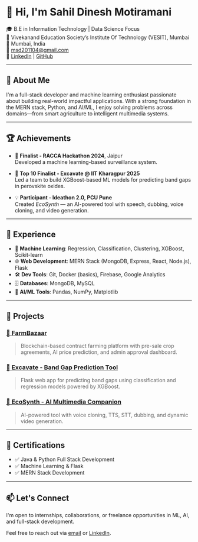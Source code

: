 # 👋 Hi, I'm Sahil Dinesh Motiramani

🎓 B.E in Information Technology | Data Science Focus  
🏫 Vivekanand Education Society’s Institute Of Technology (VESIT), Mumbai  
📍 Mumbai, India  
📧 [msd201104@gmail.com](mailto:msd201104@gmail.com)  
🔗 [LinkedIn](https://www.linkedin.com/in/sahil-motiramani-b116842a8/) | [GitHub](https://github.com/SahilMotiramani)

---

## 🚀 About Me

I'm a full-stack developer and machine learning enthusiast passionate about building real-world impactful applications. With a strong foundation in the MERN stack, Python, and AI/ML, I enjoy solving problems across domains—from smart agriculture to intelligent multimedia systems.

---

## 🏆 Achievements

- 🥇 **Finalist - RACCA Hackathon 2024**, Jaipur  
  Developed a machine learning-based surveillance system.

- 🥈 **Top 10 Finalist - Excavate @ IIT Kharagpur 2025**  
  Led a team to build XGBoost-based ML models for predicting band gaps in perovskite oxides.

- 💡 **Participant - Ideathon 2.0, PCU Pune**  
  Created *EcoSynth* — an AI-powered tool with speech, dubbing, voice cloning, and video generation.

---

## 💼 Experience

- 🔬 **Machine Learning**: Regression, Classification, Clustering, XGBoost, Scikit-learn  
- 🌐 **Web Development**: MERN Stack (MongoDB, Express, React, Node.js), Flask  
- 🛠 **Dev Tools**: Git, Docker (basics), Firebase, Google Analytics  
- 🗄 **Databases**: MongoDB, MySQL  
- 🧠 **AI/ML Tools**: Pandas, NumPy, Matplotlib

---

## 📂 Projects

### [🔗 FarmBazaar](https://github.com/SahilMotiramani/FarmBazaar)
> Blockchain-based contract farming platform with pre-sale crop agreements, AI price prediction, and admin approval dashboard.

### [🔗 Excavate - Band Gap Prediction Tool](https://github.com/SahilMotiramani/Excavate_2025)
> Flask web app for predicting band gaps using classification and regression models powered by XGBoost.

### [🔗 EcoSynth - AI Multimedia Companion](https://github.com/Atharva6780/PCU_HACKATHON)
> AI-powered tool with voice cloning, TTS, STT, dubbing, and dynamic video generation.

---

## 🧾 Certifications

- ✅ Java & Python Full Stack Development  
- ✅ Machine Learning & Flask  
- ✅ MERN Stack Development

---

## 📫 Let's Connect

I'm open to internships, collaborations, or freelance opportunities in ML, AI, and full-stack development.

Feel free to reach out via [email](mailto:msd201104@gmail.com) or [LinkedIn](https://www.linkedin.com/in/sahil-motiramani-b116842a8/).
